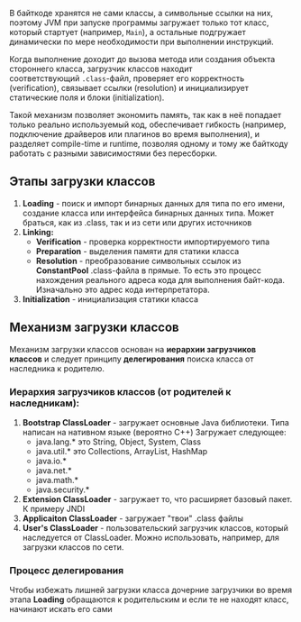В байткоде хранятся не сами классы, а символьные ссылки на них, поэтому JVM при запуске программы загружает только тот класс, который стартует (например, `Main`), а остальные подгружает динамически по мере необходимости при выполнении инструкций. 

Когда выполнение доходит до вызова метода или создания объекта стороннего класса, загрузчик классов находит соответствующий `.class`-файл, проверяет его корректность (verification), связывает ссылки (resolution) и инициализирует статические поля и блоки (initialization). 

Такой механизм позволяет экономить память, так как в неё попадает только реально используемый код, обеспечивает гибкость (например, подключение драйверов или плагинов во время выполнения), и разделяет compile-time и runtime, позволяя одному и тому же байткоду работать с разными зависимостями без пересборки.
## Этапы загрузки классов

1. **Loading** - поиск и импорт бинарных данных для типа по его имени, создание класса или интерфейса бинарных данных типа. Может браться, как из .class, так и из сети или других источников
2. **Linking:**
	- **Verification** - проверка корректности импортируемого типа
	- **Preparation** - выделения памяти для статики класса 
	- **Resolution** - преобразование символьных ссылок из **ConstantPool**  .class-файла в прямые. То есть это процесс нахождения реального адреса кода для выполнения байт-кода. Изначально это адрес кода интерпретатора.
3. **Initialization** - инициализация статики класса

## Механизм загрузки классов

Механизм загрузки классов основан на **иерархии загрузчиков классов** и следует принципу **делегирования** поиска класса от наследника к родителю.

### Иерархия загрузчиков классов (от родителей к наследникам):

1. **Bootstrap ClassLoader** - загружает основные Java библиотеки. Типа написан на нативном языке (вероятно C++)
	Загружает следующее:
	- java.lang.*  это String, Object, System, Class
	- java.util.*    это Collections, ArrayList, HashMap
	- java.io.*       
	- java.net.* 
	- java.math.*    
	- java.security.*
2. **Extension ClassLoader** - загружает то, что расширяет базовый пакет. К примеру JNDI
3. **Applicaiton ClassLoader** - загружает "твои" .class файлы
4. **User's ClassLoader** - пользовательский загрузчик классов, который наследуется от ClassLoader. Можно использовать, например, для загрузки классов по сети.
### Процесс делегирования

Чтобы избежать лишней загрузки класса дочерние загрузчики во время этапа **Loading** обращаются к родительским и если те не находят класс, начинают искать его сами